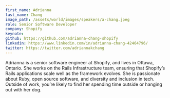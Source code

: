```yaml
---
first_name: Adrianna
last_name: Chang
image_path: /assets/world/images/speakers/a-chang.jpeg
role: Senior Software Developer
company: Shopify
keynote:
github: https://github.com/adrianna-chang-shopify
linkedin: https://www.linkedin.com/in/adrianna-chang-42464796/
twitter: https://twitter.com/adriannakchang
---
```


Adrianna is a senior software engineer at Shopify, and lives in Ottawa, Ontario. She works on the Rails Infrastructure team, ensuring that Shopify’s Rails applications scale well as the framework evolves. She is passionate about Ruby, open source software, and diversity and inclusion in tech. Outside of work, you’re likely to find her spending time outside or hanging out with her dog.